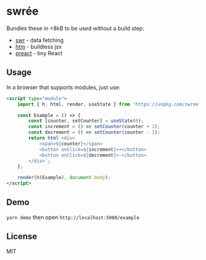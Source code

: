 # swrée
Bundles these in <8kB to be used without a build step:

* [swr](https://github.com/zeit/swr) - data fetching
* [htm](https://github.com/developit/htm) - buildless jsx
* [preact](https://github.com/preactjs/preact) - tiny React

## Usage

In a browser that supports modules, just use:

```html
<script type="module">
    import { h, html, render, useState } from 'https://unpkg.com/swree?module';

    const Example = () => {
        const [counter, setCounter] = useState(0);
        const increment = () => setCounter(counter + 1);
        const decrement = () => setCounter(counter - 1);
        return html`<div>
            <span>${counter}</span>
            <button onClick=${increment}>+</button>
            <button onClick=${decrement}>-</button>
        </div>`;
    };

    render(h(Example), document.body);
</script>
```

## Demo

`yarn demo` then open `http://localhost:5000/example`

## License
MIT
